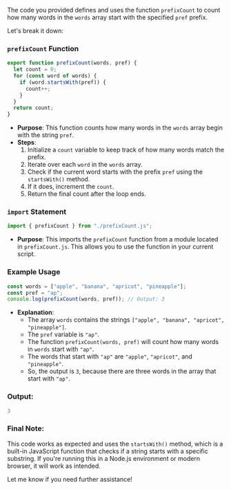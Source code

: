 The code you provided defines and uses the function `prefixCount` to count how many words in the `words` array start with the specified `pref` prefix.

Let's break it down:

### `prefixCount` Function

```js
export function prefixCount(words, pref) {
  let count = 0;
  for (const word of words) {
    if (word.startsWith(pref)) {
      count++;
    }
  }
  return count;
}
```

- **Purpose**: This function counts how many words in the `words` array begin with the string `pref`.
- **Steps**:
  1. Initialize a `count` variable to keep track of how many words match the prefix.
  2. Iterate over each `word` in the `words` array.
  3. Check if the current word starts with the prefix `pref` using the `startsWith()` method.
  4. If it does, increment the `count`.
  5. Return the final count after the loop ends.

### `import` Statement

```js
import { prefixCount } from "./prefixCount.js";
```

- **Purpose**: This imports the `prefixCount` function from a module located in `prefixCount.js`. This allows you to use the function in your current script.
  
### Example Usage

```js
const words = ["apple", "banana", "apricot", "pineapple"];
const pref = "ap";
console.log(prefixCount(words, pref)); // Output: 3
```

- **Explanation**: 
  - The array `words` contains the strings `["apple", "banana", "apricot", "pineapple"]`.
  - The `pref` variable is `"ap"`.
  - The function `prefixCount(words, pref)` will count how many words in `words` start with `"ap"`. 
  - The words that start with `"ap"` are `"apple"`, `"apricot"`, and `"pineapple"`.
  - So, the output is `3`, because there are three words in the array that start with `"ap"`.

### Output:
```js
3
```

### Final Note:
This code works as expected and uses the `startsWith()` method, which is a built-in JavaScript function that checks if a string starts with a specific substring. If you're running this in a Node.js environment or modern browser, it will work as intended.

Let me know if you need further assistance!
